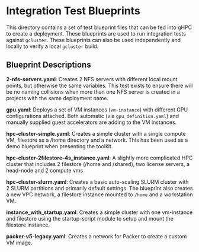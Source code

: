 
# Integration Test Blueprints

This directory contains a set of test blueprint files that can be fed into gHPC
to create a deployment. These blueprints are used to run integration tests
against `gcluster`. These blueprints can also be used independently and locally to
verify a local `gcluster` build.

## Blueprint Descriptions

**2-nfs-servers.yaml**: Creates 2 NFS servers with different local mount points,
but otherwise the same variables. This test exists to ensure there will be no
naming collisions when more than one NFS server is created in a projects with
the same deployment name.

**gpu.yaml**: Deploys a set of VM instances (`vm-instance`) with different GPU
configurations attached. Both automatic (via `gpu_definition.yaml`) and manually
supplied guest accelerators are adding to the VM instances.

**hpc-cluster-simple.yaml**: Creates a simple cluster with a single compute VM,
filestore as a /home directory and a network. This has been used as a demo
blueprint when presenting the toolkit.

**hpc-cluster-2filestore-4s_instance.yaml**: A slightly more complicated HPC
cluster that includes 2 filestore (/home and /shared), two license servers, a
head-node and 2 compute vms

**hpc-cluster-slurm.yaml**: Creates a basic auto-scaling SLURM cluster with 2
SLURM partitions and primarily default settings. The blueprint also creates a new
VPC network, a filestore instance mounted to `/home` and a workstation VM.

**instance_with_startup.yaml**: Creates a simple cluster with one
vm-instance and filestore using the startup-script module to setup and
mount the filestore instance.

**packer-v5-legacy.yaml**: Creates a network for Packer to create a custom VM image.
